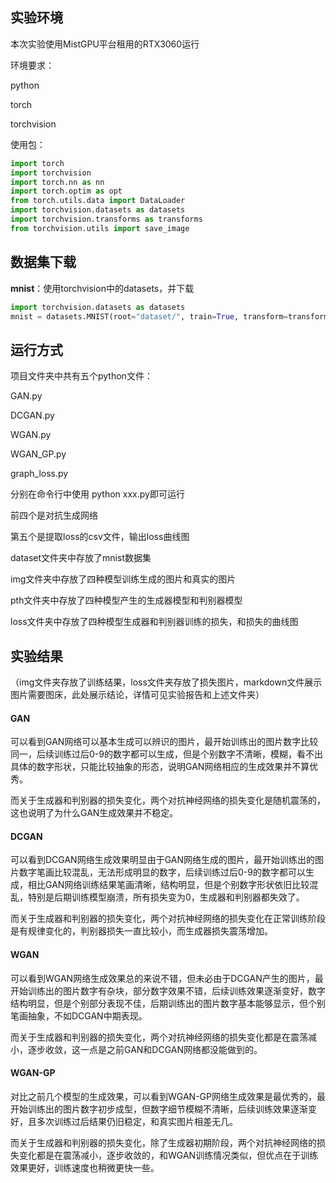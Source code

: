 ## 实验环境

本次实验使用MistGPU平台租用的RTX3060运行

环境要求：

python

torch

torchvision

使用包：

```python
import torch
import torchvision
import torch.nn as nn
import torch.optim as opt
from torch.utils.data import DataLoader
import torchvision.datasets as datasets
import torchvision.transforms as transforms
from torchvision.utils import save_image
```

## 数据集下载

**mnist**：使用torchvision中的datasets，并下载

```python
import torchvision.datasets as datasets
mnist = datasets.MNIST(root="dataset/", train=True, transform=transforms, download=True)
```

## 运行方式

项目文件夹中共有五个python文件：

GAN.py

DCGAN.py

WGAN.py

WGAN_GP.py

graph_loss.py

分别在命令行中使用 python xxx.py即可运行

前四个是对抗生成网络

第五个是提取loss的csv文件，输出loss曲线图



dataset文件夹中存放了mnist数据集

img文件夹中存放了四种模型训练生成的图片和真实的图片

pth文件夹中存放了四种模型产生的生成器模型和判别器模型

loss文件夹中存放了四种模型生成器和判别器训练的损失，和损失的曲线图



## 实验结果

（img文件夹存放了训练结果，loss文件夹存放了损失图片，markdown文件展示图片需要图床，此处展示结论，详情可见实验报告和上述文件夹）

#### GAN

可以看到GAN网络可以基本生成可以辨识的图片，最开始训练出的图片数字比较同一，后续训练过后0-9的数字都可以生成，但是个别数字不清晰，模糊，看不出具体的数字形状，只能比较抽象的形态，说明GAN网络相应的生成效果并不算优秀。

而关于生成器和判别器的损失变化，两个对抗神经网络的损失变化是随机震荡的，这也说明了为什么GAN生成效果并不稳定。

#### DCGAN

可以看到DCGAN网络生成效果明显由于GAN网络生成的图片，最开始训练出的图片数字笔画比较混乱，无法形成明显的数字，后续训练过后0-9的数字都可以生成，相比GAN网络训练结果笔画清晰，结构明显，但是个别数字形状依旧比较混乱，特别是后期训练模型崩溃，所有损失变为0，生成器和判别器都失效了。

而关于生成器和判别器的损失变化，两个对抗神经网络的损失变化在正常训练阶段是有规律变化的，判别器损失一直比较小，而生成器损失震荡增加。

#### WGAN

可以看到WGAN网络生成效果总的来说不错，但未必由于DCGAN产生的图片，最开始训练出的图片数字有杂块，部分数字效果不错，后续训练效果逐渐变好，数字结构明显，但是个别部分表现不佳，后期训练出的图片数字基本能够显示，但个别笔画抽象，不如DCGAN中期表现。

而关于生成器和判别器的损失变化，两个对抗神经网络的损失变化都是在震荡减小，逐步收敛，这一点是之前GAN和DCGAN网络都没能做到的。

#### WGAN-GP

对比之前几个模型的生成效果，可以看到WGAN-GP网络生成效果是最优秀的，最开始训练出的图片数字初步成型，但数字细节模糊不清晰，后续训练效果逐渐变好，且多次训练过后结果仍旧稳定，和真实图片相差无几。

而关于生成器和判别器的损失变化，除了生成器初期阶段，两个对抗神经网络的损失变化都是在震荡减小，逐步收敛的，和WGAN训练情况类似，但优点在于训练效果更好，训练速度也稍微更快一些。

